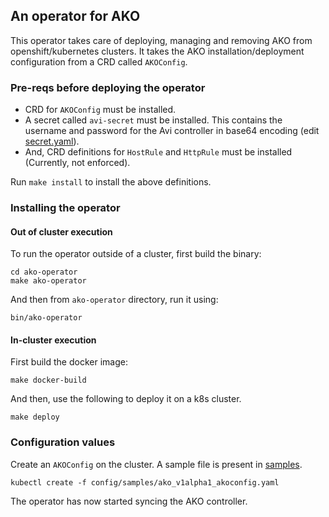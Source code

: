 ## An operator for AKO

This operator takes care of deploying, managing and removing AKO from openshift/kubernetes clusters. It takes the AKO installation/deployment configuration from a CRD called `AKOConfig`.

### Pre-reqs before deploying the operator
- CRD for `AKOConfig` must be installed.
- A secret called `avi-secret` must be installed. This contains the username
  and password for the Avi controller in base64 encoding (edit [secret.yaml](config/secrets/secret.yaml)).
- And, CRD definitions for `HostRule` and `HttpRule` must be installed
  (Currently, not enforced).

Run `make install` to install the above definitions.

### Installing the operator
#### Out of cluster execution
To run the operator outside of a cluster, first build the binary:
```
cd ako-operator
make ako-operator
```
And then from `ako-operator` directory, run it using:
```
bin/ako-operator
```
#### In-cluster execution
First build the docker image:
```
make docker-build
```
And then, use the following to deploy it on a k8s cluster.
```
make deploy
```

### Configuration values
Create an `AKOConfig` on the cluster. A sample file is present in [samples](config/samples/ako_v1alpha1_akoconfig.yaml).

```
kubectl create -f config/samples/ako_v1alpha1_akoconfig.yaml
```
The operator has now started syncing the AKO controller.